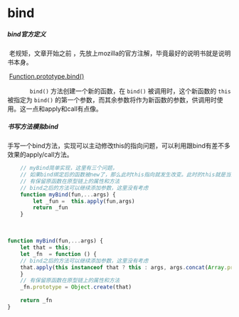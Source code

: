 # 								bind

##### bind官方定义		

​		老规矩，文章开始之前 ，先放上mozilla的官方注解，毕竟最好的说明书就是说明书本身。

​		[Function.prototype.bind()](https://developer.mozilla.org/zh-CN/docs/Web/JavaScript/Reference/Global_Objects/Function/bind)

`		bind()` 方法创建一个新的函数，在 `bind()` 被调用时，这个新函数的 `this` 被指定为 `bind()` 的第一个参数，而其余参数将作为新函数的参数，供调用时使用。这一点和apply和call有点像。

##### 书写方法模拟bind

​		手写一个bind方法，实现可以主动修改this的指向问题，可以利用跟bind有差不多效果的apply/call方法。

```js
    // myBind简单实现，这里有三个问题，
	// 如果bind绑定后的函数被new了，那么此时this指向就发生改变。此时的this就是当前函数的实例
	// 有保留原函数在原型链上的属性和方法
	// bind之后的方法可以继续添加参数，这里没有考虑
	function myBind(fun,...args) {
        let _fun =  this.apply(fun,args)
        return _fun
    }
```

​	

```js
function myBind(fun,...args) {
    let that = this;
    let _fn  = function () {
	// bind之后的方法可以继续添加参数，这里没有考虑
    that.apply(this instanceof that ? this : args, args.concat(Array.prototype.slice.call(arguments)))
    }
	// 有保留原函数在原型链上的属性和方法
    _fn.prototype = Object.create(that)
    
    return _fn
}
```

